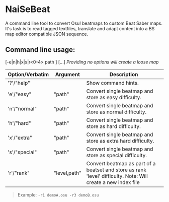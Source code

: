 # NaiSeBeat
A command line tool to convert Osu! beatmaps to custom Beat Saber maps. It's task is to read tagged textfiles, translate and adapt content into a BS map editor compatible JSON sequence.

Command line usage:
-------------------
[-e|n|h|x|s|r<0-4> path ] [...] *Providing no options will create a loose map*

Option/Verbatim | Argument | Description
---|---|---
'?'/"help" |  | Show command hints.
'e'/"easy" | "path" | Convert single beatmap and store as easy difficulty.
'n'/"normal" | "path" | Convert single beatmap and store as normal difficulty.
'h'/"hard" | "path" | Convert single beatmap and store as hard difficulty.
'x'/"extra" | "path" | Convert single beatmap and store as extra hard difficulty.
's'/"special" | "path" | Convert single beatmap and store as special difficulty.
'r'/"rank" | "level,path" | Convert beatmap as part of a beatset and store as rank 'level' difficulty. Note: Will create a new index file

> Example: `-r1 demoA.osu -r3 demoB.osu`
